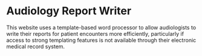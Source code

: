 # Audiology Report Writer

This website uses a template-based word processor to allow audiologists to write their reports for patient encounters more efficiently, particularly if access to strong templating features is not available through their electronic medical record system.

